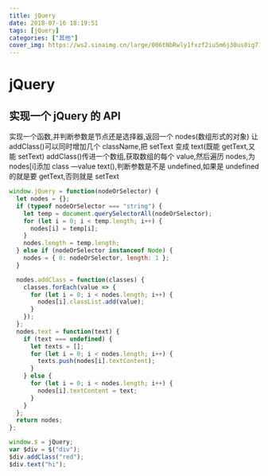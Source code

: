 ```yaml
---
title: jQuery
date: 2018-07-16 18:19:51
tags: [jQuery]
categories: ["其他"]
cover_img: https://ws2.sinaimg.cn/large/006tNbRwly1fxzf2iu5m6j30us0ig77h.jpg
---
```


# jQuery

## 实现一个 jQuery 的 API

实现一个函数,并判断参数是节点还是选择器,返回一个 nodes(数组形式的对象)
让 addClass()可以同时增加几个 className,把 setText 变成 text(既能 getText,又能 setText)
addClass()传进一个数组,获取数组的每个 value,然后遍历 nodes,为 nodes[i]添加 class —value
text(),判断参数是不是 undefined,如果是 undefined 的就是要 getText,否则就是 setText

<!--more-->

```javascript
window.jQuery = function(nodeOrSelector) {
  let nodes = {};
  if (typeof nodeOrSelector === "string") {
    let temp = document.querySelectorAll(nodeOrSelector);
    for (let i = 0; i < temp.length; i++) {
      nodes[i] = temp[i];
    }
    nodes.length = temp.length;
  } else if (nodeOrSelector instanceof Node) {
    nodes = { 0: nodeOrSelector, length: 1 };
  }

  nodes.addClass = function(classes) {
    classes.forEach(value => {
      for (let i = 0; i < nodes.length; i++) {
        nodes[i].classList.add(value);
      }
    });
  };
  nodes.text = function(text) {
    if (text === undefined) {
      let texts = [];
      for (let i = 0; i < nodes.length; i++) {
        texts.push(nodes[i].textContent);
      }
    } else {
      for (let i = 0; i < nodes.length; i++) {
        nodes[i].textContent = text;
      }
    }
  };
  return nodes;
};

window.$ = jQuery;
var $div = $("div");
$div.addClass("red");
$div.text("hi");
```
